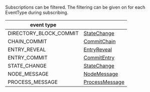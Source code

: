Subscriptions can be filtered. The filtering can be given on for each EventType during subscribing.

| event type                 |                               |
|----------------------------|-------------------------------|
| DIRECTORY_BLOCK_COMMIT     | [StateChange](StateChange.md) |
| CHAIN_COMMIT               | [CommitChain](CommitChain.md) |
| ENTRY_REVEAL               | [EntryReveal](EntryReveal.md) |
| ENTRY_COMMIT               | [CommitEntry](CommitEntry.md) |
| STATE_CHANGE               | [StateChange](StateChange.md) |
| NODE_MESSAGE               | [NodeMessage](NodeMessage.md) |
| PROCESS_MESSAGE            | [ProcessMessage](ProcessMessage.md) |
